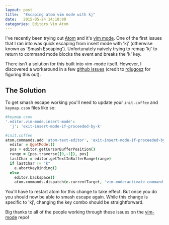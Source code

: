 ```yaml
---
layout: post
title:  "Escaping atom vim mode with kj"
date:   2015-05-24 14:10:00
categories: Editors Vim Atom
---
```

I've recently been trying out [Atom](https://atom.io/) and it's [vim mode](https://github.com/atom/vim-mode).  One of the first issues that I ran into was quick escaping from insert mode with 'kj' (otherwise known as 'Smash Escaping'). Unfortunately naively trying to remap 'kj' to return to command mode blocks the event and breaks the 'k' key.

There isn't a solution for this built into vim-mode itself.  However, I discovered a workaround in a few [github issues](https://github.com/atom/vim-mode/issues/334) (credit to [rdlugosz](https://github.com/rdlugosz) for figuring this out).

## The Solution

To get smash escape working you'll need to update your `init.coffee` and `keymap.cson` files like so:

```coffee
#keymap.cson
'.editor.vim-mode.insert-mode':
  'j': 'exit-insert-mode-if-proceeded-by-k'
```

```coffee
#init.coffee
atom.commands.add 'atom-text-editor', 'exit-insert-mode-if-proceeded-by-k': (e) ->
  editor = @getModel()
  pos = editor.getCursorBufferPosition()
  range = [pos.traverse([0,-1]), pos]
  lastChar = editor.getTextInBufferRange(range)
  if lastChar != "k"
    e.abortKeyBinding()
  else
    editor.backspace()
    atom.commands.dispatch(e.currentTarget, 'vim-mode:activate-command-mode')
```

You'll have to restart atom for this change to take effect.  But once you do you should now be able to smash escape again.  While this change is specific to 'kj', changing the key combo should be straightforward.

Big thanks to all of the people working through these issues on
the [vim-mode](https://github.com/atom/vim-mode) repo!
